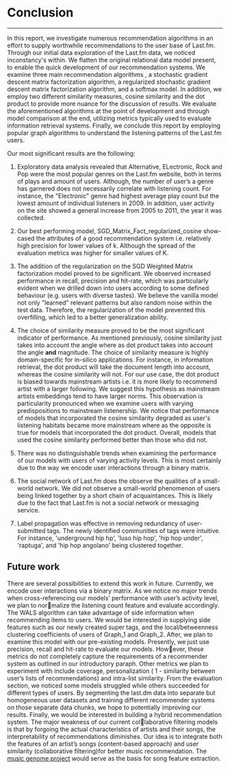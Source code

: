 # Conclusion 
---
In this report, we investigate numerous recommendation algorithms in an effort to supply worthwhile recommendations to the user base of Last.fm. Through our initial data exploration of the Last.fm data, we noticed inconstancy's within. We flatten the original relational data model present, to enable the quick development of our recommendation systems. We examine three main recommendation algorithms , a stochastic gradient descent matrix factorization algorithm,  a  regularized stochastic gradient descent matrix factorization algorithm, and a softmax model.  In addition, we employ two different similarity measures, cosine similarity and the dot product to provide more nuance for the discussion of results. We evaluate the aforementioned algorithms at the point of development and through model comparison at the end, utilizing metrics typically used to evaluate information retrieval systems. Finally, we conclude this report by employing popular graph algorithms to understand the listening patterns of the Last.fm users. 

Our most significant results are the following: 

1. Exploratory data analysis revealed that Alternative, ELectronic, Rock and Pop were the most popular genres on the Last.fm website, both in terms of plays and amount of users. Although, the number of user’s a genre has garnered does not necessarily correlate with listening count.  For instance, the "Electronic" genre had highest average play count but the lowest amount of individual listeners  in 2009.  In addition, user activity on the site showed a general increase from 2005 to 2011, the year it was collected. 

2. Our best performing model, SGD_Matrix_Fact_regularized_cosine show-cased the attributes of a good recommendation system i.e. relatively high precision for lower values of k. Although the spread of the evaluation metrics was higher for smaller values of K. 

3. The addition of the regularization  on the SGD Weighted Matrix factorization model proved to be significant. We observed increased performance in recall, precision and hit-rate, which was particularly evident when we drilled down into users according to some defined behaviour (e.g. users with diverse tastes). We believe the vanilla model not only "learned" relevant patterns but also random noise within the test data. Therefore, the regularization of the model prevented this overfilling, which led to a better generalization ability. 

4. The choice of similarity measure proved to be the most significant indicator of performance. As mentioned previously, cosine similarity just takes into account the angle where as dot product takes into account the angle **and** magnitude. The choice of similarity measure is highly domain-specific for in-silico applications. For instance, in information retrieval, the dot product will take the document length into account, whereas the cosine similarity will not. For our use case, the dot product is biased towards mainstream artists i.e. it is more likely to recommend artist with a larger following. We suggest this hypothesis as mainstream artists embeddings tend to have larger norms.  This observation is particularity pronounced when we examine users with varying predispositions to mainstream listenership. We notice that performance of models that incorporated the cosine similarity degraded as user's listening habitats became more mainstream where as the opposite is true for models that incorporated the dot product. Overall, models that used the cosine similarity performed better than those who did not. 

5. There was no distinguishable trends when examining the performance of our models with users of varying activity levels. This is most certainly due to the way we encode user interactions through a binary matrix.

6. The social network of Last.fm does the observe the qualities of a small-world network. We did not observe a small-world phenomenon of users being linked together by a short chain of acquaintances. This is likely due to the fact that Last.fm is not a social network or messaging service. 

7. Label propagation was effective in removing redundancy of user-submitted tags. The newly identified communities of tags  were intuitive.  For instance, 'underground hip hp', 'luso hip hop', 'hip hop under', 'raptuga', and 'hip hop angolano' being clustered together. 


## Future work
There are several possibilities to extend this work in future. Currently, we encode user interactions via a binary matrix.
As we notice no major trends when cross-referencing our models’ performance with user’s activity level, we plan to normalize the listening count feature and evaluate accordingly. The WALS algorithm can take advantage of side information
when recommending items to users. We would be interested in supplying side features such as our newly created super
tags, and the local/betweenness clustering coefficients of users of Graph_1 and Graph_2. After, we plan to examine this
model with our pre-existing models. Presently, we just use precision, recall and hit-rate to evaluate our models. However, these metrics do not completely capture the requirements of a recommender system as outlined in our introductory
paraph. Other metrics we plan to experiment with include coverage, personalization ( 1 - similarity between user’s lists of
recommendations) and intra-list similarity. From the evaluation section, we noticed some models struggled while others
succeeded for different types of users. By segmenting the last.dm data into separate but homogeneous user datasets and
training different recommender systems on those separate data chunks, we hope to potentially improving our results.
Finally, we would be interested in building a hybrid recommendation system. The major weakness of our current collaborative filtering models is that by forgoing the actual characteristics of artists and their songs, the interpretability of
recommendations diminishes. Our idea is to integrate both the features of an artist’s songs (content-based approach) and
user similarity (collaborative filtering)for better music recommendation. 
The [music genome project](https://en.wikipedia.org/wiki/Music_Genome_Project) would serve as the basis for song feature extraction. 
